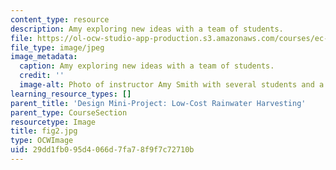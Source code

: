 ```yaml
---
content_type: resource
description: Amy exploring new ideas with a team of students.
file: https://ol-ocw-studio-app-production.s3.amazonaws.com/courses/ec-720j-d-lab-ii-design-spring-2010/29dd1fb095d4066d7fa78f9f7c72710b_fig2.jpg
file_type: image/jpeg
image_metadata:
  caption: Amy exploring new ideas with a team of students.
  credit: ''
  image-alt: Photo of instructor Amy Smith with several students and a poster board.
learning_resource_types: []
parent_title: 'Design Mini-Project: Low-Cost Rainwater Harvesting'
parent_type: CourseSection
resourcetype: Image
title: fig2.jpg
type: OCWImage
uid: 29dd1fb0-95d4-066d-7fa7-8f9f7c72710b
---
```

